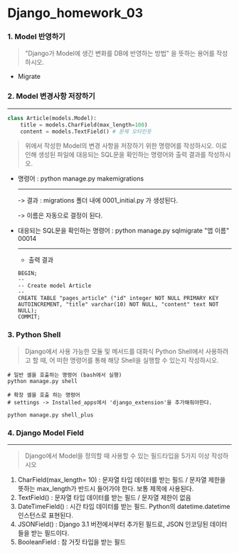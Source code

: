 # Django_homework_03

### 1. Model 반영하기

> "Django가 Model에 생긴 변화를 DB에 반영하는 방법" 을 뜻하는 용어를 작성하시오.

* Migrate



### 2. Model 변경사항 저장하기

---

```python
class Article(models.Model):
    title = models.CharField(max_length=100)
    content = models.TextField() # 문제 오타인듯
```

> 위에서 작성한 Model의 변경 사항을 저장하기 위한 명령어를 작성하시오. 이로 인해 생성된 파일에 대응되는 SQL문을 확인하는 명령어와 출력 결과를 작성하시오.



* 명령어 : python manage.py makemigrations

  ---

  -> 결과 : migrations 폴더 내에 0001_initial.py 가 생성된다.
  
  -> 이름은 자동으로 결정이 된다.



* 대응되는 SQL문을 확인하는 명령어 : python manage.py sqlmigrate "앱 이름" 00014

  ---

  * 출력 결과

  ```
  BEGIN;
  --
  -- Create model Article
  --
  CREATE TABLE "pages_article" ("id" integer NOT NULL PRIMARY KEY AUTOINCREMENT, "title" varchar(10) NOT NULL, "content" text NOT NULL);
  COMMIT;
  ```

  

### 3. Python Shell

> Django에서 사용 가능한 모듈 및 메서드를 대화식 Python Shell에서 사용하려고 할 때, 어 떠한 명령어를 통해 해당 Shell을 실행할 수 있는지 작성하시오.



```
# 일반 셀을 호출하는 명령어 (bash에서 실행)
python manage.py shell

# 확장 셀을 호출 하는 명령어
# settings -> Installed_apps에서 'django_extension'을 추가해줘야한다.

python manage.py shell_plus
```





### 4. Django Model Field

---

> Django에서 Model을 정의할 때 사용할 수 있는 필드타입을 5가지 이상 작성하시오



1. CharField(max_length= 10) : 문자열 타입 데이터를 받는 필드 / 문자열 제한을 뜻하는 max_length가 반드시 들어가야 한다. 보통 제목에 사용된다.
2. TextField() : 문자열 타입 데이터를 받는 필드 / 문자열 제한이 없음
3. DateTimeField() : 시간 타입 데이터를 받는 필드. Python의 datetime.datetime 인스턴스로 표현된다.
4. JSONField() : Django 3.1 버전에서부터 추가된 필드로, JSON 인코딩된 데이터들을 받는 필드이다.
5. BooleanField : 참 거짓 타입을 받는 필드